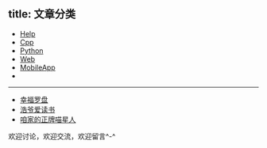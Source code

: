 title: 文章分类
---

* [Help](http://howiewang.github.io/categories/Help/)
* [Cpp](http://howiewang.github.io/categories/Cpp/)
* [Python](http://howiewang.github.io/categories/Python/)
* [Web](http://howiewang.github.io/categories/Web/)
* [MobileApp](http://howiewang.github.io/categories/MobileApp/)
* []()

---
* [幸福罗盘](http://happyaround.com)
* [浩爷爱读书](http://sothislove.com)
* [咱家的正牌喵星人](http://howiewang.github.io/LuLu/)

欢迎讨论，欢迎交流，欢迎留言^-^